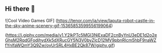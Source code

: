 ## Hi there 👋


![Cool Video Games GIF] (https://tenor.com/ja/view/laputa-robot-castle-in-the-sky-anime-scenery-gif-15365853599556199064)

(https://i.giphy.com/media/v1.Y2lkPTc5MGI3NjExaDF2cnByYnU3eDE1d2o2eGhsM2RqdGFodjhydXk5dXRucGY5N3V0byZlcD12MV9pbnRlcm5hbF9naWZfYnlfaWQmY3Q9Zw/oyUrSRL4HxBE2Qk87W/giphy.gif)

<!--
**KokiriKiddo/KokiriKiddo** is a ✨ _special_ ✨ repository because its `README.md` (this file) appears on your GitHub profile.

Here are some ideas to get you started:

- 🔭 I’m currently working on ...
- 🌱 I’m currently learning ...
- 👯 I’m looking to collaborate on ...
- 🤔 I’m looking for help with ...
- 💬 Ask me about ...
- 📫 How to reach me: ...
- 😄 Pronouns: ...
- ⚡ Fun fact: ...
-->
